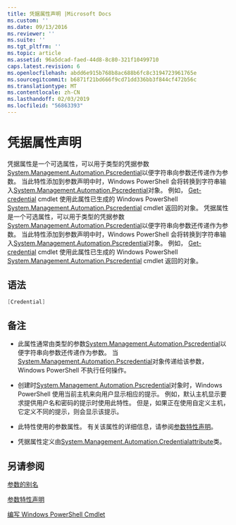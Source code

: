 ```yaml
---
title: 凭据属性声明 |Microsoft Docs
ms.custom: ''
ms.date: 09/13/2016
ms.reviewer: ''
ms.suite: ''
ms.tgt_pltfrm: ''
ms.topic: article
ms.assetid: 96a5dcad-faed-44d8-8c80-321f10499710
caps.latest.revision: 6
ms.openlocfilehash: abdd6e915b768b8ac688b6fc8c3194723961765e
ms.sourcegitcommit: b6871f21bd666f9cd71dd336bb3f844cf472b56c
ms.translationtype: MT
ms.contentlocale: zh-CN
ms.lasthandoff: 02/03/2019
ms.locfileid: "56863393"
---
```

# <a name="credential-attribute-declaration"></a>凭据属性声明

凭据属性是一个可选属性，可以用于类型的凭据参数[System.Management.Automation.Pscredential](/dotnet/api/System.Management.Automation.PSCredential)以便字符串向参数还传递作为参数。 当此特性添加到参数声明中时，Windows PowerShell 会将转换到字符串输入[System.Management.Automation.Pscredential](/dotnet/api/System.Management.Automation.PSCredential)对象。 例如， [Get-credential](/powershell/module/Microsoft.PowerShell.Security/Get-Credential) cmdlet 使用此属性已生成的 Windows PowerShell [System.Management.Automation.Pscredential](/dotnet/api/System.Management.Automation.PSCredential) cmdlet 返回的对象。
凭据属性是一个可选属性，可以用于类型的凭据参数[System.Management.Automation.Pscredential](/dotnet/api/System.Management.Automation.PSCredential)以便字符串向参数还传递作为参数。 当此特性添加到参数声明中时，Windows PowerShell 会将转换到字符串输入[System.Management.Automation.Pscredential](/dotnet/api/System.Management.Automation.PSCredential)对象。 例如， [Get-credential](/powershell/module/Microsoft.PowerShell.Security/Get-Credential) cmdlet 使用此属性已生成的 Windows PowerShell [System.Management.Automation.Pscredential](/dotnet/api/System.Management.Automation.PSCredential) cmdlet 返回的对象。

## <a name="syntax"></a>语法

```csharp
[Credential]
```

## <a name="remarks"></a>备注

- 此属性通常由类型的参数[System.Management.Automation.Pscredential](/dotnet/api/System.Management.Automation.PSCredential)以便字符串向参数还传递作为参数。 当[System.Management.Automation.Pscredential](/dotnet/api/System.Management.Automation.PSCredential)对象传递给该参数，Windows PowerShell 不执行任何操作。

- 创建时[System.Management.Automation.Pscredential](/dotnet/api/System.Management.Automation.PSCredential)对象时，Windows PowerShell 使用当前主机来向用户显示相应的提示。 例如，默认主机显示要求提供用户名和密码的提示时使用此特性。 但是，如果正在使用自定义主机，它定义不同的提示，则会显示该提示。

- 此特性使用的参数属性。 有关该属性的详细信息，请参阅[参数特性声明](./parameter-attribute-declaration.md)。

- 凭据属性定义由[System.Management.Automation.Credentialattribute](/dotnet/api/System.Management.Automation.CredentialAttribute)类。

## <a name="see-also"></a>另请参阅

[参数的别名](./parameter-aliases.md)

[参数特性声明](./parameter-attribute-declaration.md)

[编写 Windows PowerShell Cmdlet](./writing-a-windows-powershell-cmdlet.md)
